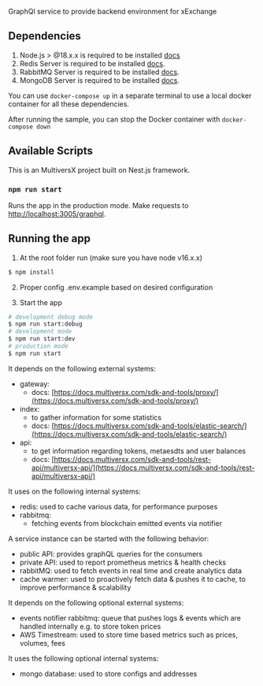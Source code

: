 GraphQl service to provide backend environment for xExchange

## Dependencies

1. Node.js > @18.x.x is required to be installed [docs](https://nodejs.org/en/)
2. Redis Server is required to be installed [docs](https://redis.io/).
3. RabbitMQ Server is required to be installed [docs](https://www.rabbitmq.com/download.html).
4. MongoDB Server is required to be installed [docs](https://www.mongodb.com/docs/manual/installation).

You can use `docker-compose up` in a separate terminal to use a local docker container for all these dependencies.

After running the sample, you can stop the Docker container with `docker-compose down`

## Available Scripts

This is an MultiversX project built on Nest.js framework.

### `npm run start`

Runs the app in the production mode.
Make requests to [http://localhost:3005/graphql](http://localhost:3005/graphql).

## Running the app

1. At the root folder run (make sure you have node v16.x.x)

```bash
$ npm install
```

2. Proper config .env.example based on desired configuration

3. Start the app

```bash
# development debug mode
$ npm run start:debug
# development mode
$ npm run start:dev
# production mode
$ npm run start
```

It depends on the following external systems:

-   gateway:
    -   docs: [https://docs.multiversx.com/sdk-and-tools/proxy/](https://docs.multiversx.com/sdk-and-tools/proxy/)
-   index:
    -   to gather information for some statistics
    -   docs: [https://docs.multiversx.com/sdk-and-tools/elastic-search/](https://docs.multiversx.com/sdk-and-tools/elastic-search/)
-   api:
    -   to get information regarding tokens, metaesdts and user balances
    -   docs: [https://docs.multiversx.com/sdk-and-tools/rest-api/multiversx-api/](https://docs.multiversx.com/sdk-and-tools/rest-api/multiversx-api/)

It uses on the following internal systems:

-   redis: used to cache various data, for performance purposes
-   rabbitmq:
    -   fetching events from blockchain emitted events via notifier

A service instance can be started with the following behavior:

-   public API: provides graphQL queries for the consumers
-   private API: used to report prometheus metrics & health checks
-   rabbitMQ: used to fetch events in real time and create analytics data
-   cache warmer: used to proactively fetch data & pushes it to cache, to improve performance & scalability

It depends on the following optional external systems:

-   events notifier rabbitmq: queue that pushes logs & events which are handled internally e.g. to store token prices
-   AWS Timestream: used to store time based metrics such as prices, volumes, fees

It uses the following optional internal systems:

-   mongo database: used to store configs and addresses

